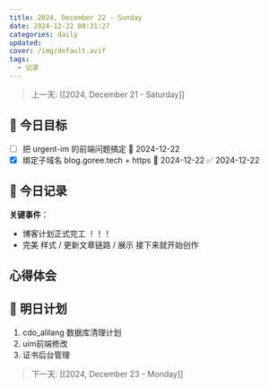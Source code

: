 ```yaml
---
title: 2024, December 22 - Sunday
date: 2024-12-22 00:31:27
categories: daily
updated: 
cover: /img/default.avif
tags:
  - 记录
---
```


> 上一天: [[2024, December 21 - Saturday]]

## 🌟 今日目标

- [ ] 把 urgent-im 的前端问题搞定 📅 2024-12-22
- [x] 绑定子域名 blog.goree.tech + https 📅 2024-12-22 ✅ 2024-12-22

## 📝 今日记录

**关键事件**：
- 博客计划正式完工 ！！！
- 完美 样式 / 更新文章链路 / 展示 接下来就开始创作

心得体会
-

## 🔮 明日计划

1. cdo_alilang 数据库清理计划
2. uim前端修改
3. 证书后台管理


> 下一天: [[2024, December 23 - Monday]]
